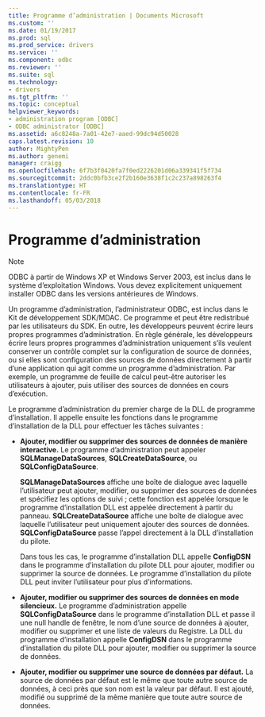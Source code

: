 ```yaml
---
title: Programme d’administration | Documents Microsoft
ms.custom: ''
ms.date: 01/19/2017
ms.prod: sql
ms.prod_service: drivers
ms.service: ''
ms.component: odbc
ms.reviewer: ''
ms.suite: sql
ms.technology:
- drivers
ms.tgt_pltfrm: ''
ms.topic: conceptual
helpviewer_keywords:
- administration program [ODBC]
- ODBC administrator [ODBC]
ms.assetid: a6c8248a-7a01-42e7-aaed-99dc94d50028
caps.latest.revision: 10
author: MightyPen
ms.author: genemi
manager: craigg
ms.openlocfilehash: 6f7b3f0420fa7f0ed2226201d06a339341f5f734
ms.sourcegitcommit: 2ddc0bfb3ce2f2b160e3638f1c2c237a898263f4
ms.translationtype: HT
ms.contentlocale: fr-FR
ms.lasthandoff: 05/03/2018
---
```

# <a name="administration-program"></a>Programme d’administration
> [!NOTE]  
>  ODBC à partir de Windows XP et Windows Server 2003, est inclus dans le système d’exploitation Windows. Vous devez explicitement uniquement installer ODBC dans les versions antérieures de Windows.  
  
 Un programme d’administration, l’administrateur ODBC, est inclus dans le Kit de développement SDK/MDAC. Ce programme et peut être redistribué par les utilisateurs du SDK. En outre, les développeurs peuvent écrire leurs propres programmes d’administration. En règle générale, les développeurs écrire leurs propres programmes d’administration uniquement s’ils veulent conserver un contrôle complet sur la configuration de source de données, ou si elles sont configuration des sources de données directement à partir d’une application qui agit comme un programme d’administration. Par exemple, un programme de feuille de calcul peut-être autoriser les utilisateurs à ajouter, puis utiliser des sources de données en cours d’exécution.  
  
 Le programme d’administration du premier charge de la DLL de programme d’installation. Il appelle ensuite les fonctions dans le programme d’installation de la DLL pour effectuer les tâches suivantes :  
  
-   **Ajouter, modifier ou supprimer des sources de données de manière interactive.** Le programme d’administration peut appeler **SQLManageDataSources**, **SQLCreateDataSource**, ou **SQLConfigDataSource**.  
  
     **SQLManageDataSources** affiche une boîte de dialogue avec laquelle l’utilisateur peut ajouter, modifier, ou supprimer des sources de données et spécifiez les options de suivi ; cette fonction est appelée lorsque le programme d’installation DLL est appelée directement à partir du panneau. **SQLCreateDataSource** affiche une boîte de dialogue avec laquelle l’utilisateur peut uniquement ajouter des sources de données. **SQLConfigDataSource** passe l’appel directement à la DLL d’installation du pilote.  
  
     Dans tous les cas, le programme d’installation DLL appelle **ConfigDSN** dans le programme d’installation du pilote DLL pour ajouter, modifier ou supprimer la source de données. Le programme d’installation du pilote DLL peut inviter l’utilisateur pour plus d’informations.  
  
-   **Ajouter, modifier ou supprimer des sources de données en mode silencieux.** Le programme d’administration appelle **SQLConfigDataSource** dans le programme d’installation DLL et passe il une null handle de fenêtre, le nom d’une source de données à ajouter, modifier ou supprimer et une liste de valeurs du Registre. La DLL du programme d’installation appelle **ConfigDSN** dans le programme d’installation du pilote DLL pour ajouter, modifier ou supprimer la source de données.  
  
-   **Ajouter, modifier ou supprimer une source de données par défaut.** La source de données par défaut est le même que toute autre source de données, à ceci près que son nom est la valeur par défaut. Il est ajouté, modifié ou supprimé de la même manière que toute autre source de données.
